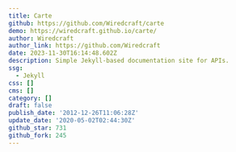 ```yaml
---
title: Carte
github: https://github.com/Wiredcraft/carte
demo: https://wiredcraft.github.io/carte/
author: Wiredcraft
author_link: https://github.com/Wiredcraft
date: 2023-11-30T16:14:48.602Z
description: Simple Jekyll-based documentation site for APIs.
ssg:
  - Jekyll
css: []
cms: []
category: []
draft: false
publish_date: '2012-12-26T11:06:28Z'
update_date: '2020-05-02T02:44:30Z'
github_star: 731
github_fork: 245
---
```

